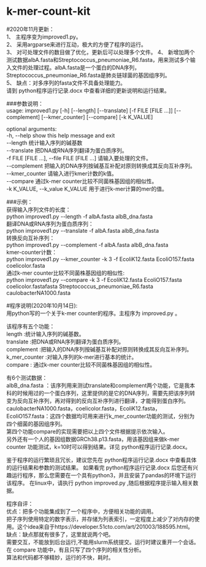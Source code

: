 # k-mer-count-kit
#2020年11月更新：  
1、 主程序变为improved1.py。  
2、	采用argparse来进行互动，极大的方便了程序的运行。  
3、	对可处理文件的数目做了优化，更新后可以处理多个文件。 
4、 新增加两个测试数据albA.fasta和Streptococcus_pneumoniae_R6.fasta，用来测试多个输入文件的处理过程。albA.fasta是一个蛋白的DNA序列，Streptococcus_pneumoniae_R6.fasta是肺炎链球菌的基因组序列。  
5、 缺点：对多序列的fasta文件不具备处理能力。  
请到 python程序运行记录.docx 中查看详细的更新说明和运行结果。  

###参数说明：  
usage: improved1.py [-h] [--length] [--translate] [-f FILE [FILE ...]]
                    [--complement] [--kmer_counter] [--compare] [-k K_VALUE]  

optional arguments:  
  -h, --help            show this help message and exit  
  --length              统计输入序列的碱基数  
  --translate           把DNA或RNA序列翻译为蛋白质序列。  
  -f FILE [FILE ...], --file FILE [FILE ...]
                        请输入要处理的文件。   
  --complement          把输入的DNA序列按碱基互补配对原则转换成其反向互补序列。  
  --kmer_counter        请输入进行kmer计数的k值。  
  --compare             通过k-mer counter比较不同菌株基因组的相似性。  
  -k K_VALUE, --k_value K_VALUE
                        用于进行k-mer计算的mer的值。  

###示例：  
获得输入序列文件的长度：  
	python improved1.py --length -f albA.fasta albB_dna.fasta  
翻译DNA或RNA序列为蛋白质序列：  
	python improved1.py --translate -f albA.fasta albB_dna.fasta  
转换反向互补序列：  
	python improved1.py --complement -f albA.fasta albB_dna.fasta  
kmer-counter计数：  
	python improved1.py --kmer_counter -k 3 -f EcoliK12.fasta EcoliO157.fasta coelicolor.fasta  
通过k-mer counter比较不同菌株基因组的相似性:  
	python improved1.py --compare -k 3 -f EcoliK12.fasta EcoliO157.fasta coelicolor.fastafasta Streptococcus_pneumoniae_R6.fasta caulobacterNA1000.fasta  

	
#程序说明(2020年10月14日):  
用python写的一个关于k-mer counter的程序。主程序为 improved.py 。

该程序有五个功能：  
	length :统计输入序列的碱基数。  
	translate :把DNA或RNA序列翻译为蛋白质序列。  
	complement :把输入的DNA序列按碱基互补配对原则转换成其反向互补序列。  
	k_mer_counter :对输入序列的k-mer进行基本的统计。  
	compare : 通过k-mer counter比较不同菌株基因组的相似性。  

有6个测试数据：  
albB_dna.fasta ：该序列用来测试translate和complement两个功能，它是我本科的时候用过的一个蛋白序列，这里提供的是它的DNA序列，需要先把该序列转变为反向互补序列，再对得到的反向互补序列进行翻译，才能得到蛋白序列。  
caulobacterNA1000.fasta，coelicolor.fasta，EcoliK12.fasta，EcoliO157.fasta：这四个数据均可用来进行k_mer_counter功能的测试，分别为四个细菌的基因组序列。  
第四个功能compare的实现需要把以上四个文件根据提示依次输入。  
另外还有一个人的基因组数据GRCh38.p13.fasta，用该基因组来做k-mer counter 功能测试，k=10时可以得到结果。详见 python程序运行记录.docx。  

鉴于程序的运行繁琐且冗长，建议您先在 python程序运行记录.docx 中查看具体的运行结果和参数的测试结果。
如果看完 python程序运行记录.docx 后您还有兴趣运行程序，那么您需要在一个具有python3，并且安装了pandas的环境下运行该程序。
在linux中，请执行 python improved.py ,随后根据程序提示输入相关数据。  

程序自评：  
	优点：把多个功能集成到了一个程序中，方便相关功能的调用。  
	      把子序列使用特定的数字表示，并存储为列表索引，一定程度上减少了对内存的使用。这个idea来自于https://developer.51cto.com/art/201003/188595.html。
	缺点：缺点那就有很多了，这里就说两个吧。  
	      需要交互，不能放到后台运行,不能用slurm系统提交。运行时建议重开一个会话。  
	      在 compare 功能中，有且只写了四个序列的相关性分析。  
	      算法和代码都不够精妙，运行的不快，耗时。  




